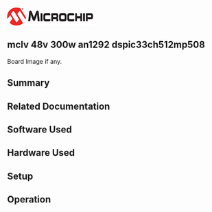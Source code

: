 ![image](images/microchip.jpg) 

## mclv 48v 300w an1292 dspic33ch512mp508

Board Image if any.

## Summary


## Related Documentation


## Software Used 


## Hardware Used


## Setup


## Operation



